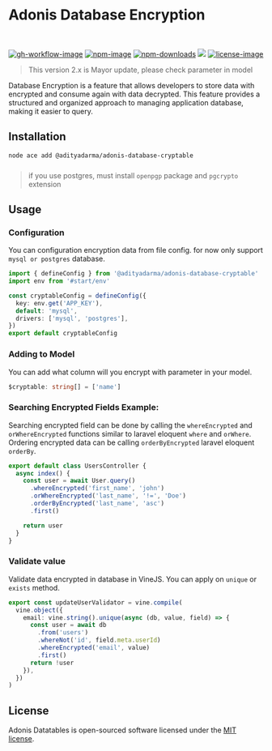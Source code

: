# Adonis Database Encryption

<br>

[![gh-workflow-image]][gh-workflow-url] [![npm-image]][npm-url] [![npm-downloads]][npm-downloads] ![][typescript-image] [![license-image]][license-url]

> This version 2.x is Mayor update, please check parameter in model

Database Encryption is a feature that allows developers to store data with encrypted and consume again with data decrypted. This feature provides a structured and organized approach to managing application database, making it easier to query.

## Installation

```sh
node ace add @adityadarma/adonis-database-cryptable
```

###

> if you use postgres, must install `openpgp` package and `pgcrypto` extension

## Usage

### Configuration

You can configuration encryption data from file config. for now only support `mysql or postgres` database.

```ts
import { defineConfig } from '@adityadarma/adonis-database-cryptable'
import env from '#start/env'

const cryptableConfig = defineConfig({
  key: env.get('APP_KEY'),
  default: 'mysql',
  drivers: ['mysql', 'postgres'],
})
export default cryptableConfig
```

### Adding to Model

You can add what column will you encrypt with parameter in your model.

```ts
$cryptable: string[] = ['name']
```

### Searching Encrypted Fields Example:

Searching encrypted field can be done by calling the `whereEncrypted` and `orWhereEncrypted` functions
similar to laravel eloquent `where` and `orWhere`. Ordering encrypted data can be calling `orderByEncrypted` laravel eloquent `orderBy`.

```ts
export default class UsersController {
  async index() {
    const user = await User.query()
      .whereEncrypted('first_name', 'john')
      .orWhereEncrypted('last_name', '!=', 'Doe')
      .orderByEncrypted('last_name', 'asc')
      .first()

    return user
  }
}
```

### Validate value

Validate data encrypted in database in VineJS. You can apply on `unique` or `exists` method.

```ts
export const updateUserValidator = vine.compile(
  vine.object({
    email: vine.string().unique(async (db, value, field) => {
      const user = await db
        .from('users')
        .whereNot('id', field.meta.userId)
        .whereEncrypted('email', value)
        .first()
      return !user
    }),
  })
)
```

## License

Adonis Datatables is open-sourced software licensed under the [MIT license](LICENSE.md).

[gh-workflow-image]: https://img.shields.io/github/actions/workflow/status/adityadarma/adonis-database-cryptable/release.yml?style=for-the-badge
[gh-workflow-url]: https://github.com/adityadarma/adonis-database-cryptable/actions/workflows/release.yml 'Github action'
[npm-image]: https://img.shields.io/npm/v/@adityadarma/adonis-database-cryptable/latest.svg?style=for-the-badge&logo=npm
[npm-url]: https://www.npmjs.com/package/@adityadarma/adonis-database-cryptable/v/latest 'npm'
[typescript-image]: https://img.shields.io/badge/Typescript-294E80.svg?style=for-the-badge&logo=typescript
[license-url]: LICENSE.md
[license-image]: https://img.shields.io/github/license/adityadarma/adonis-database-cryptable?style=for-the-badge
[npm-downloads]: https://img.shields.io/npm/dm/@adityadarma/adonis-database-cryptable.svg?style=for-the-badge
[count-downloads]: https://npmcharts.com/compare/@adityadarma/adonis-database-cryptable?minimal=true
